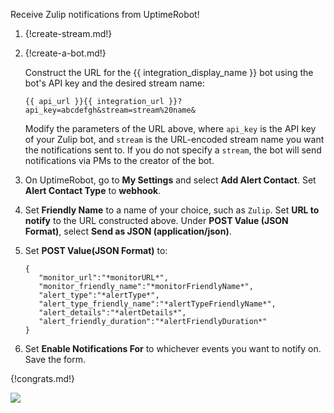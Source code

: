 Receive Zulip notifications from UptimeRobot!

1. {!create-stream.md!}

1. {!create-a-bot.md!}

    Construct the URL for the {{ integration_display_name }}
    bot using the bot's API key and the desired stream name:

    `{{ api_url }}{{ integration_url }}?api_key=abcdefgh&stream=stream%20name&`

    Modify the parameters of the URL above, where `api_key` is the API key
    of your Zulip bot, and `stream` is the URL-encoded stream name you want the
    notifications sent to. If you do not specify a `stream`, the bot will
    send notifications via PMs to the creator of the bot.

1. On UptimeRobot, go to **My Settings** and select **Add Alert Contact**.
   Set **Alert Contact Type** to **webhook**.

1. Set **Friendly Name** to a name of your choice, such as `Zulip`. Set **URL to notify** to the
   URL constructed above. Under **POST Value (JSON Format)**, select **Send as JSON (application/json)**.

1. Set **POST Value(JSON Format)** to:

      ```
      {
         "monitor_url":"*monitorURL*",
         "monitor_friendly_name":"*monitorFriendlyName*",
         "alert_type":"*alertType*",
         "alert_type_friendly_name":"*alertTypeFriendlyName*",
         "alert_details":"*alertDetails*",
         "alert_friendly_duration":"*alertFriendlyDuration*"
      }
      ```

1. Set **Enable Notifications For** to whichever events you want to notify on.
   Save the form.

{!congrats.md!}

![](/static/images/integrations/uptimerobot/001.png)
